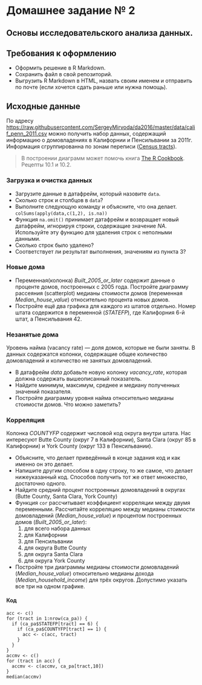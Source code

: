 # Домашнее задание № 2
## Основы исследовательского анализа данных.
## Требования к оформлению
* Оформить решение в R Markdown. 
* Сохранить файл в свой репозиторий.
* Выгрузить R Markdown в HTML, назвать своим именем и отправить по почте (если хочется сдать раньше или нужна помощь).

## Исходные данные

По адресу https://raw.githubusercontent.com/SergeyMirvoda/da2016/master/data/calif_penn_2011.csv можно получить набор данных, 
содержащий информацию о домовладениях в Калифорнии и Пенсильвании за 2011г. Информация сгруппированна по зонам переписи ([Census tracts](https://en.wikipedia.org/wiki/Census_tract)).

>В построении диаграмм может помочь книга [The R Cookbook](http://shop.oreilly.com/product/9780596809164.do). Рецепты 10.1 и 10.2.

### Загрузка и очистка данных
- Загрузите данные в датафрейм, который назовите ``data``.
- Сколько строк и столбцов в ``data``?
- Выполните следующую команду и объясните, что она делает.
```colSums(apply(data,c(1,2), is.na))```
- Функция ``na.omit()`` принимает датафрейм и возвращает новый датафрейм, игнорируя строки, содержащие
значение _NA_. Используйте эту функцию для удаления строк с неполными данными.
- Сколько строк было удалено?
- Соответствует ли результат выполнения, значениям из пункта 3?

### Новые дома
* Переменная(колонка) _Built_2005_or_later_ содержит данные о проценте домов, построенных с 2005 года. Постройте диаграмму рассеяния (scatterplot)
медианы стоимости домов (переменная _Median_house_value_) относительно процента новых домов.
* Постройте ещё два графика для каждого из штатов отдельно. Номер штата содержится в переменной (_STATEFP_), где Калифорния 6-й штат, а Пенсильвания 42.

### Незанятые дома
Уровень найма (vacancy rate) — доля домов, которые не были заняты. В данных содержатся колонки,
содержащие общее количество домовладений и количество не занятых домовладений. 
* В датафрейм _data_ добавьте новую колонку _vacancy_rate_, которая должна содержать вышеописанный показатель.
* Найдите минимум, максимум, среднее и медиану полученных значений показателя. 
* Постройте диаграмму уровня найма относительно медианы стоимости домов. Что можно заметить?

### Корреляция
Колонка _COUNTYFP_ содержит числовой код округа внутри штата. Нас интересуют Butte County (округ 7 в Калифорнии), Santa Clara (округ 85 в Калифорнии) 
и York County (округ 133 в Пенсильвании).
* Объясните, что делает приведённый в конце задания код и как именно он это делает.
* Напишите другим способом в одну строку, то же самое, что делает нижеуказанный код. Способов получить тот же ответ множество, достаточно одного.
* Найдите средний процент построенных домовладений в округах (Butte County, Santa Clara, York County)
* Функция ``cor`` рассчитывает коэффициент корреляции между двумя переменными. Рассчитайте корреляцию между
медианы стоимости домовладений (_Median_house_value_) и процентом построенных домов (_Built_2005_or_later_):
  1. для всего набора данных
  2. для Калифорнии
  3. для Пенсильвании
  4. для округа Butte County
  5. для округа Santa Clara
  6. для округа York County
* Постройте три диаграммы медианы стоимости домовладений (_Median_house_value_) относительно медианы дохода (_Median_household_income_) 
для трёх округов. Допустимо указать все три на одном графике.

#### Код
```
acc <- c()
for (tract in 1:nrow(ca_pa)) {
  if (ca_pa$STATEFP[tract] == 6) {
    if (ca_pa$COUNTYFP[tract] == 1) {
      acc <- c(acc, tract)
    }
  }
}
accmv <- c()
for (tract in acc) {
  accmv <- c(accmv, ca_pa[tract,10])
}
median(accmv)
```

